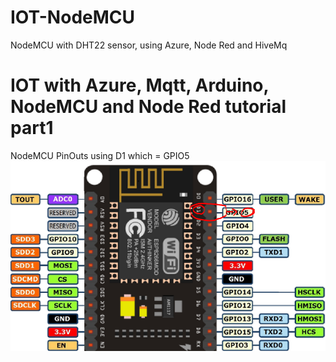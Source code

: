 # IOT-NodeMCU
NodeMCU with DHT22 sensor, using Azure, Node Red and HiveMq

# IOT with Azure, Mqtt, Arduino, NodeMCU and Node Red tutorial part1

NodeMCU PinOuts using D1 which = GPIO5
![Screenshot](NodeMCUPinOut.PNG)
